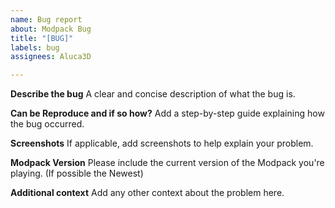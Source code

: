 ```yaml
---
name: Bug report
about: Modpack Bug
title: "[BUG]"
labels: bug
assignees: Aluca3D

---
```


**Describe the bug**
A clear and concise description of what the bug is.

**Can be Reproduce and if so how?**
Add a step-by-step guide explaining how the bug occurred.

**Screenshots**
If applicable, add screenshots to help explain your problem.

**Modpack Version**
Please include the current version of the Modpack you're playing.
(If possible the Newest)

**Additional context**
Add any other context about the problem here.
